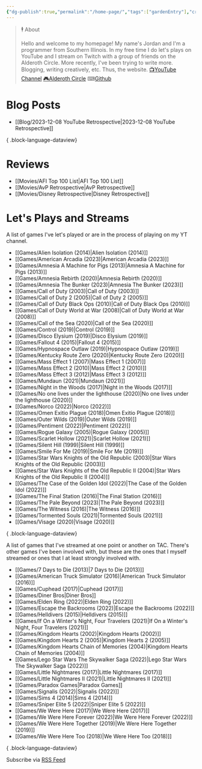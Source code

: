 ```yaml
---
{"dg-publish":true,"permalink":"/home-page/","tags":["gardenEntry"],"created":"2023-11-28","updated":"2024-07-23"}
---
```



> 🕴 About
>
> Hello and welcome to my homepage! My name's Jordan and I'm a programmer from Southern Illinois. In my free time I do let's plays on YouTube and I stream on Twitch with a group of friends on the Alderoth Circle. More recently, I've been trying to write more. Blogging, writing creatively, etc. Thus, the website.
> [📺YouTube Channel](https://youtube.com/@jordan_maynor)
> [🎮Alderoth Circle](https://www.twitch.tv/TheAlderothCircle)
> ⌨[Github](https://github.com/JMaynor)

# Blog Posts

- [[Blog/2023-12-08 YouTube Retrospective\|2023-12-08 YouTube Retrospective]]

{ .block-language-dataview}

# Reviews

- [[Movies/AFI Top 100 List\|AFI Top 100 List]]
- [[Movies/AvP Retrospective\|AvP Retrospective]]
- [[Movies/Disney Retrospective\|Disney Retrospective]]

# Let's Plays and Streams

A list of games I've let's played or are in the process of playing on my YT channel.

- [[Games/Alien Isolation (2014)\|Alien Isolation (2014)]]
- [[Games/American Arcadia (2023)\|American Arcadia (2023)]]
- [[Games/Amnesia A Machine for Pigs (2013)\|Amnesia A Machine for Pigs (2013)]]
- [[Games/Amnesia Rebirth (2020)\|Amnesia Rebirth (2020)]]
- [[Games/Amnesia The Bunker (2023)\|Amnesia The Bunker (2023)]]
- [[Games/Call of Duty (2003)\|Call of Duty (2003)]]
- [[Games/Call of Duty 2 (2005)\|Call of Duty 2 (2005)]]
- [[Games/Call of Duty Black Ops (2010)\|Call of Duty Black Ops (2010)]]
- [[Games/Call of Duty World at War (2008)\|Call of Duty World at War (2008)]]
- [[Games/Call of the Sea (2020)\|Call of the Sea (2020)]]
- [[Games/Control (2019)\|Control (2019)]]
- [[Games/Disco Elysium (2019)\|Disco Elysium (2019)]]
- [[Games/Fallout 4 (2015)\|Fallout 4 (2015)]]
- [[Games/Hypnospace Outlaw (2019)\|Hypnospace Outlaw (2019)]]
- [[Games/Kentucky Route Zero (2020)\|Kentucky Route Zero (2020)]]
- [[Games/Mass Effect 1 (2007)\|Mass Effect 1 (2007)]]
- [[Games/Mass Effect 2 (2010)\|Mass Effect 2 (2010)]]
- [[Games/Mass Effect 3 (2012)\|Mass Effect 3 (2012)]]
- [[Games/Mundaun (2021)\|Mundaun (2021)]]
- [[Games/Night in the Woods (2017)\|Night in the Woods (2017)]]
- [[Games/No one lives under the lighthouse (2020)\|No one lives under the lighthouse (2020)]]
- [[Games/Norco (2022)\|Norco (2022)]]
- [[Games/Omen Exitio Plague (2018)\|Omen Exitio Plague (2018)]]
- [[Games/Outer Wilds (2019)\|Outer Wilds (2019)]]
- [[Games/Pentiment (2022)\|Pentiment (2022)]]
- [[Games/Rogue Galaxy (2005)\|Rogue Galaxy (2005)]]
- [[Games/Scarlet Hollow (2021)\|Scarlet Hollow (2021)]]
- [[Games/Silent Hill (1999)\|Silent Hill (1999)]]
- [[Games/Smile For Me (2019)\|Smile For Me (2019)]]
- [[Games/Star Wars Knights of the Old Republic (2003)\|Star Wars Knights of the Old Republic (2003)]]
- [[Games/Star Wars Knights of the Old Republic II (2004)\|Star Wars Knights of the Old Republic II (2004)]]
- [[Games/The Case of the Golden Idol (2022)\|The Case of the Golden Idol (2022)]]
- [[Games/The Final Station (2016)\|The Final Station (2016)]]
- [[Games/The Pale Beyond (2023)\|The Pale Beyond (2023)]]
- [[Games/The Witness (2016)\|The Witness (2016)]]
- [[Games/Tormented Souls (2021)\|Tormented Souls (2021)]]
- [[Games/Visage (2020)\|Visage (2020)]]

{ .block-language-dataview}

A list of games that I've streamed at one point or another on TAC. There's other games I've been involved with, but these are the ones that I myself streamed or ones that I at least strongly involved with.

- [[Games/7 Days to Die (2013)\|7 Days to Die (2013)]]
- [[Games/American Truck Simulator (2016)\|American Truck Simulator (2016)]]
- [[Games/Cuphead (2017)\|Cuphead (2017)]]
- [[Games/Diner Bros\|Diner Bros]]
- [[Games/Elden Ring (2022)\|Elden Ring (2022)]]
- [[Games/Escape the Backrooms (2022)\|Escape the Backrooms (2022)]]
- [[Games/Helldivers (2015)\|Helldivers (2015)]]
- [[Games/If On a Winter's Night, Four Travelers (2021)\|If On a Winter's Night, Four Travelers (2021)]]
- [[Games/Kingdom Hearts (2002)\|Kingdom Hearts (2002)]]
- [[Games/Kingdom Hearts 2 (2005)\|Kingdom Hearts 2 (2005)]]
- [[Games/Kingdom Hearts Chain of Memories (2004)\|Kingdom Hearts Chain of Memories (2004)]]
- [[Games/Lego Star Wars The Skywalker Saga (2022)\|Lego Star Wars The Skywalker Saga (2022)]]
- [[Games/Little Nightmares (2017)\|Little Nightmares (2017)]]
- [[Games/Little Nightmares II (2021)\|Little Nightmares II (2021)]]
- [[Games/Paradox Games\|Paradox Games]]
- [[Games/Signalis (2022)\|Signalis (2022)]]
- [[Games/Sims 4 (2014)\|Sims 4 (2014)]]
- [[Games/Sniper Elite 5 (2022)\|Sniper Elite 5 (2022)]]
- [[Games/We Were Here (2017)\|We Were Here (2017)]]
- [[Games/We Were Here Forever (2022)\|We Were Here Forever (2022)]]
- [[Games/We Were Here Together (2019)\|We Were Here Together (2019)]]
- [[Games/We Were Here Too (2018)\|We Were Here Too (2018)]]

{ .block-language-dataview}

Subscribe via [RSS Feed](https://www.jtm.li/feed.xml)

